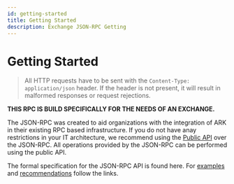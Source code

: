 ```yaml
---
id: getting-started
title: Getting Started
description: Exchange JSON-RPC Getting
---
```


# Getting Started

> All HTTP requests have to be sent with the `Content-Type: application/json` header. If the header is not present, it will result in malformed responses or request rejections.

**THIS RPC IS BUILD SPECIFICALLY FOR THE NEEDS OF AN EXCHANGE.**

The JSON-RPC was created to aid organizations with the integration of ARK in their existing RPC based infrastructure. If you do not have anay restrictions in your IT architecture, we recommend using the [Public API](https://github.com/ArkEcosystem/gitbooks-api/tree/9815499ca52e615b8de858160da915cd960e6ea3/public/getting-started/README.md) over the JSON-RPC. All operations provided by the JSON-RPC can be performed using the public API.

The formal specification for the JSON-RPC API is found here. For [examples](https://docs.ark.io/exchanges/json-rpc) and [recommendations](https://docs.ark.io/exchanges/json-rpc-quick) follow the links.


